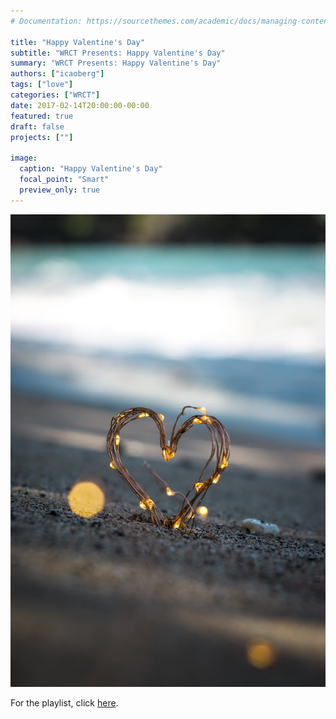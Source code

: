 ```yaml
---
# Documentation: https://sourcethemes.com/academic/docs/managing-content/

title: "Happy Valentine's Day"
subtitle: "WRCT Presents: Happy Valentine's Day"
summary: "WRCT Presents: Happy Valentine's Day"
authors: ["icaoberg"]
tags: ["love"]
categories: ["WRCT"]
date: 2017-02-14T20:00:00-00:00
featured: true
draft: false
projects: [""]

image:
  caption: "Happy Valentine's Day"
  focal_point: "Smart"
  preview_only: true
---
```


![Love](./love.jpg)

For the playlist, click [here](https://play.google.com/music/playlist/AMaBXymDbtw3Q2IvMai0HK0LlgPA-7tCEV2x_juJK5So7Fa5K7cYLaLZK-DWheGDg0VeEkcORZ-PIg7UA-ZgcLNs9BcHxYy-Qw%3D%3D).
